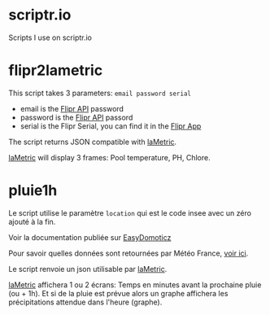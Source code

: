 [Flipr API]: https://flipr.freshdesk.com/fr/support/discussions/topics/36000003955
[Flipr App]: https://apps.apple.com/fr/app/flipr/id1225898851
[laMetric]: https://lametric.com/fr-FR/time/overview
# scriptr.io

Scripts I use on scriptr.io 

# flipr2lametric

This script takes 3 parameters: `email password serial`

- email is the [Flipr API] password
- password is the [Flipr API] passord
- serial is the Flipr Serial, you can find it in the [Flipr App]

The script returns JSON compatible with [laMetric].

[laMetric] will display 3 frames: Pool temperature, PH, Chlore.

# pluie1h

Le script utilise le paramètre `location` qui est le code insee avec un zéro ajouté à la fin.

Voir la documentation publiée sur [EasyDomoticz](https://easydomoticz.com/prvision-pluie/) 

Pour savoir quelles données sont retournées par Météo France, [voir ici](https://github.com/liorzoue/ext-meteo/blob/master/chrome-ext/js/data-sample.json).

Le script renvoie un json utilisable par [laMetric].

[laMetric] affichera 1 ou 2 écrans: Temps en minutes avant la prochaine pluie (ou + 1h). Et si de la pluie
est prévue alors un graphe affichera les précipitations attendue dans l'heure (graphe).
